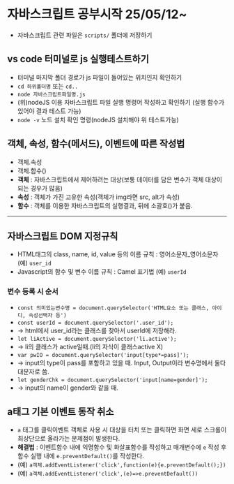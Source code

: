 # 자바스크립트 공부시작 25/05/12~
* 자바스크립트 관련 파일은 `scripts/` 폴더에 저장하기
## vs code 터미널로 js 실행테스트하기
* 터미널 마지막 폴더 경로가 js 파일이 들어있는 위치인지 확인하기
* `cd 하위폴더명` 또는 `cd..`
* `node 자바스크립트파일명.js`
* (위)nodeJS 이용 자바스크립트 파일 실행 명령어 작성하고 확인하기
(실행 함수가 있어야 결과 테스트 가능)
* `node -v` 노드 설치 확인 명령(nodeJS 설치해야 위 테스트가능)
## 객체, 속성, 함수(메서드), 이벤트에 따른 작성법
* 객체.속성
* 객체.함수()
* **객체** : 자바스크립트에서 제어하려는 대상(보통 데이터를 담은 변수가 객체 대상이 되는 경우가 많음)
* **속성** : 객체가 가진 고유한 속성(객체가 img라면 src, alt가 속성)
* **함수** : 객체를 이용한 자바스크립트의 실행결과, 뒤에 소괄호()가 붙음.
----------------
## 자바스크립트 DOM 지정규칙
* HTML태그의 class, name, id, value 등의 이름 규칙 : 영어소문자_영어소문자 (예) `user_id`
* Javascript의 함수 및 변수 이름 규칙 : Camel 표기법 (예) `userId`
### 변수 등록 시 순서
* `const 의미있는변수명 = document.querySelector('HTML요소 또는 클래스, 아이디, 속성선택자 등')`
* `const userId = document.querySelector('.user_id');` 
* -> html에서 user_id라는 클래스를 찾아서 userId에 저장해라.
* `let liActive = document.querySelector('li.active');` 
* -> li의 클래스가 active일때.(li의 자식이 클래스active X)
* `var pwIO = document.querySelector('input[type*=pass]');` 
* -> input의 type이 pass를 포함하고 있을 때. Input, Output이라 변수명에서 둘다 대문자로 씀.
* `let genderChk = document.querySelector('input[name=gender]');` 
* -> input의 name이 gender와 같을 때.
## a태그 기본 이벤트 동작 취소
* `a` 태그를 클릭이벤트 객체로 사용 시 대상을 터치 또는 클릭하면 화면 세로 스크롤이 최상단으로 올라가는 문제점이 발생한다.
* **해결법** : 이벤트함수 내에 익명함수 및 화살표함수를 작성하고 매개변수에 `e` 작성 후 함수 실행 내에 `e.preventDefault()`를 작성한다.
* (예) `a객체.addEventListener('click',function(e){e.preventDefault();})`
* (예) `a객체.addEventListener('click',(e)=>e.preventDefault())`
